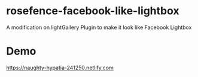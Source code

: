 # rosefence-facebook-like-lightbox
A modification on lightGallery Plugin to make it look like Facebook Lightbox 

<h1> Demo </h1>

https://naughty-hypatia-241250.netlify.com
